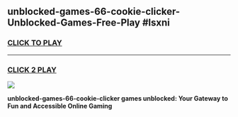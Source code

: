
## unblocked-games-66-cookie-clicker-Unblocked-Games-Free-Play #lsxni
<h3>
<a href="https://us.freeplayer.one?title=unblocked-games-66-cookie-clicker&ref=9M">CLICK TO PLAY</a></h3>
<hr>

<h3>
<a href="https://us.freeplayer.one?title=unblocked-games-66-cookie-clicker&ref=9M">CLICK 2 PLAY</a>
  
</h3>

<a href="https://us.freeplayer.one?title=unblocked-games-66-cookie-clicker&ref=9M"><img src="https://clearcache.store/games.png"></a>


**unblocked-games-66-cookie-clicker games unblocked: Your Gateway to Fun and Accessible Online Gaming**

